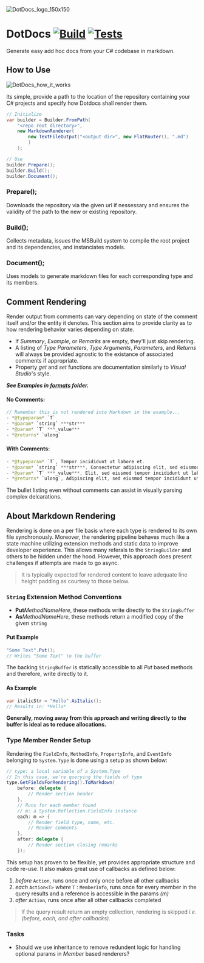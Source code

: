 ![DotDocs_logo_150x150](https://github.com/Chase-William/DotDocs/assets/46757278/ca2b9be4-b1cf-4775-bb04-7a6e5ff7db82)

# DotDocs [![Build](https://github.com/Chase-William/DotDocs/actions/workflows/build.yml/badge.svg)](https://github.com/Chase-William/DotDocs/actions/workflows/build.yml) [![Tests](https://github.com/Chase-William/DotDocs/actions/workflows/tests.yml/badge.svg)](https://github.com/Chase-William/DotDocs/actions/workflows/tests.yml)

Generate easy add hoc docs from your C# codebase in markdown.

## How to Use

![DotDocs_how_it_works](https://github.com/Chase-William/DotDocs/assets/46757278/337229ed-06f7-4d6d-ada0-9a8e11a026f0)

Its simple, provide a path to the location of the repository containing your C# projects and specify how Dotdocs shall render them.

```cs
// Initialize
var builder = Builder.FromPath(
    "<repo root directory>",
    new MarkdownRenderer(
        new TextFileOutput("<output dir>", new FlatRouter(), ".md")
        )
    );

// Use
builder.Prepare();
builder.Build();
builder.Document();
```

### Prepare();

Downloads the repository via the given url if nessessary and ensures the validity of the path to the new or existing repository.

### Build();

Collects metadata, issues the MSBuild system to compile the root project and its dependencies, and instanciates models. 

### Document();

Uses models to generate markdown files for each corresponding type and its members.

## Comment Rendering

Render output from comments can vary depending on state of the comment itself and/or the entity it denotes. This section aims to provide clarity as to how rendering behavior varies depending on state.

- If *Summary*, *Example*, or *Remarks* are empty, they'll just skip rendering.
- A listing of *Type Parameters*, *Type Arguments*, *Parameters*, and *Returns* will always be provided agnostic to the existance of associated comments if appropriate.
- Property *get* and *set* functions are documentation similarly to *Visual Studio*'s style.

***See Examples in [formats](./formats/) folder.***

#### No Comments:
```java
// Remember this is not rendered into Markdown in the example...
- *@typeparam* `T`
- *@param* `string` ***str***
- *@param* `T` ***_value***
- *@returns* `ulong`
```

#### With Comments:

```java
- *@typeparam* `T`, Tempor incididunt ut labore et.
- *@param* `string` ***str***, Consectetur adipiscing elit, sed eiusmod tempor incididunt ut labore et dolore magna aliqua.
- *@param* `T` ***_value***, Elit, sed eiusmod tempor incididunt ut labore et dolore magna aliqua.
- *@returns* `ulong`, Adipiscing elit, sed eiusmod tempor incididunt ut labore et dolore magna aliqua.
```

The bullet listing even without comments can assist in visually parsing complex delcarations.

## About Markdown Rendering

Rendering is done on a per file basis where each type is rendered to its own file synchronously. Moreover, the rendering pipeline behaves much like a state machine utilizing extension methods and static data to improve developer experience. This allows many referals to the `StringBuilder` and others to be hidden under the hood. However, this approach does present challenges if attempts are made to go async.

> It is typically expected for rendered content to leave adequate line height padding as courtesy to those below.

### `String` Extension Method Conventions

- **Put***MethodNameHere*, these methods write directly to the `StringBuffer`
- **As***MethodNameHere*, these methods return a modified copy of the given `string`

#### **Put** Example

```cs
"Some Text".Put();
// Writes "Some Text" to the buffer
```

The backing `StringBuffer` is statically accessible to all *Put* based methods and therefore, write directly to it.

#### **As** Example

```cs
var italicStr = "Hello".AsItalic();
// Results in: *Hello*
```

**Generally, moving away from this approach and writing directly to the buffer is ideal as to reduce allocations.**

### Type Member Render Setup

Rendering the `FieldInfo`, `MethodInfo`, `PropertyInfo`, and `EventInfo` belonging to `System.Type` is done using a setup as shown below:

```cs
// type: a local variable of a System.Type
// In this case, we're querying the fields of type
type.GetFieldsForRendering().ToMarkdown(
    before: delegate {
        // Render section header
    }, 
    // Runs for each member found
    // m: a System.Reflection.FieldInfo instance
    each: m => {
        // Render field type, name, etc.
        // Render comments
    },
    after: delegate {
        // Render section closing remarks
    });
```

This setup has proven to be flexible, yet provides appropriate structure and code re-use. It also makes great use of callbacks as defined below:

1. *before* `Action`, runs once and only once before all other callbacks
2. *each* `Action<T>` *where* `T` : `MemberInfo`, runs once for every member in the query results and a reference is accessible in the params *(m)*
3. *after* `Action`, runs once after all other callbacks completed

> If the query result return an empty collection, rendering is skipped *i.e. (before, each, and after callbacks).*

### Tasks

- Should we use inheritance to remove redundent logic for handling optional params in *Member* based renderers?
